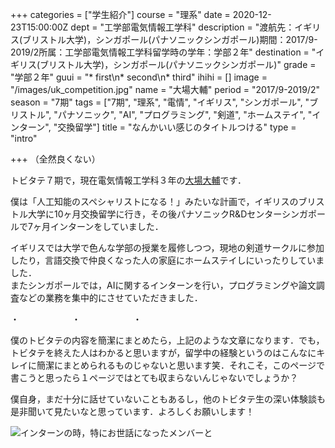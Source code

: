 +++
categories = ["学生紹介"]
course = "理系"
date = 2020-12-23T15:00:00Z
dept = "工学部電気情報工学科"
description = "渡航先：イギリス(ブリストル大学)，シンガポール(パナソニックシンガポール)期間：2017/9-2019/2所属：工学部電気情報工学科留学時の学年：学部２年"
destination = "イギリス(ブリストル大学)，シンガポール(パナソニックシンガポール)"
grade = "学部２年"
guui = "* first\n* second\n* third"
ihihi = []
image = "/images/uk_competition.jpg"
name = "大場大輔"
period = "2017/9-2019/2"
season = "7期"
tags = ["7期", "理系", "電情", "イギリス", "シンガポール", "ブリストル", "パナソニック", "AI", "プログラミング", "剣道", "ホームステイ", "インターン", "交換留学"]
title = "なんかいい感じのタイトルつける"
type = "intro"

+++
（全然良くない）

トビタテ７期で，現在電気情報工学科３年の[大場大輔](https://www.facebook.com/obadaisuke.basan/)です．

僕は「人工知能のスペシャリストになる！」みたいな計画で，イギリスのブリストル大学に10ヶ月交換留学に行き，その後パナソニックR&Dセンターシンガポールで7ヶ月インターンをしていました．

イギリスでは大学で色んな学部の授業を履修しつつ，現地の剣道サークルに参加したり，言語交換で仲良くなった人の家庭にホームステイしにいったりしていました．  
またシンガポールでは，AIに関するインターンを行い，プログラミングや論文調査などの業務を集中的にさせていただきました．

・　　　　　　・　　　　　　・

僕のトビタテの内容を簡潔にまとめたら，上記のような文章になります．でも，トビタテを終えた人はわかると思いますが，留学中の経験というのはこんなにキレイに簡潔にまとめられるものじゃないと思います笑．それこそ，このページで書こうと思ったら１ページではとても収まらないんじゃないでしょうか？

僕自身，まだ十分に話せていないこともあるし，他のトビタテ生の深い体験談も是非聞いて見たいなと思っています．よろしくお願いします！

![インターンの時，特にお世話になったメンバーと](/images/obadaisuke2.jpg "インターンの時，特にお世話になったメンバーと")